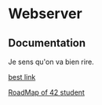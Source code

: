 # Webserver

## Documentation

Je sens qu'on va bien rire.

[best link](https://www.gta.ufrj.br/ensino/eel878/sockets/index.html)


[RoadMap of 42 student](https://www.notion.so/Documentation-Webserv-320727979ffd4176a7dd5ba41aaadf46#e59b2151e4534b00956f5e1c051cb075)
